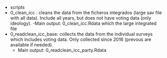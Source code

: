 - scripts
 - 0_clean_icc : cleans the data from the ficheros integrados (large sav file with all data). Include all years, but does not have voting data (only ideology). 
    -Main output: 0_clean_icc.Rdata which the large integrated file
 - 0_readclean_icc_base: collects the data from the individual surveys which includes voting data. Only collected since 2016 (prevous are available if needed). 
    - Main output: 0_readclean_icc_party.Rdata 
 
 
 